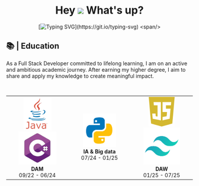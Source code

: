 <h1 align="center"> Hey <img src="https://emojis.slackmojis.com/emojis/images/1577305505/7373/hand_wave.gif?1577305505" width="50" /> What's up?</h1>
<span align="center">

[![Typing SVG](https://readme-typing-svg.herokuapp.com?font=Fira+Code&pause=1000&color=39D353&center=true&random=false&width=435&lines=I'm+Angel;welcome+to+my+Github;Full+Stack+Developer;)](https://git.io/typing-svg)
<span/>

<h2 align="left">📚 | Education</h2>
<p align="left">As a Full Stack Developer committed to lifelong learning, I am on an active and ambitious academic journey. After earning my higher degree, I aim to share and apply my knowledge to create meaningful impact.</p><br>

<div align="center">
  <table style="margin-left: auto; margin-right: auto;">
    <tr>
      <td align="center" width=350px>
        <img src="imagenes/logoJava.png" height="90"  alt="logoJava.png"/>
        <img src="imagenes/logoCSharp.png" height="90" alt="logoCSharp.png"/><br>
        <strong>DAM</strong><br>09/22 - 06/24<br>
      </td>
      <td align="center" width=350px>
        <img src="imagenes/logoPython.png" height="90" alt="logoPython.png"/><br>
        <strong>IA & Big data</strong><br>07/24 - 01/25<br>
      </td>
      <td align="center" width=350px>
        <img src="imagenes/logoJavascript.png" height="80" alt="logoJavascript.png"/>
        <img src="imagenes/logoTailwind.png" height="100" alt="logoTailwind.png"/><br>
        <strong>DAW</strong><br>01/25 - 07/25<br>
      </td>
    </tr>
  </table>
</div>


<!--
**yong12es/yong12es** is a ✨ _special_ ✨ repository because its `README.md` (this file) appears on your GitHub profile.

Here are some ideas to get you started:

- 🔭 I’m currently working on ...
- 🌱 I’m currently learning ...
- 👯 I’m looking to collaborate on ...
- 🤔 I’m looking for help with ...
- 💬 Ask me about ...
- 📫 How to reach me: ...
- 😄 Pronouns: ...
- ⚡ Fun fact: ...
-->
